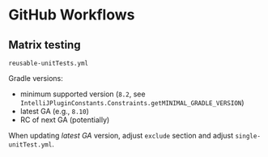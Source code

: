 # GitHub Workflows

## Matrix testing

`reusable-unitTests.yml`

Gradle versions:

- minimum supported version (`8.2`, see `IntelliJPluginConstants.Constraints.getMINIMAL_GRADLE_VERSION`)
- latest GA (e.g., `8.10`)
- RC of next GA (potentially)

When updating _latest GA_ version, adjust `exclude` section 
and adjust `single-unitTest.yml`.
